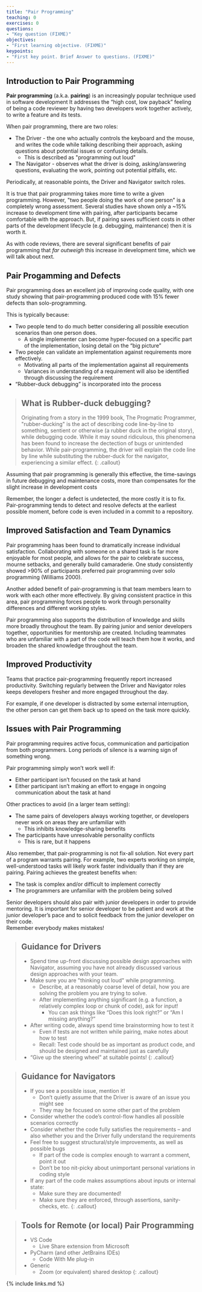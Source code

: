 ```yaml
---
title: "Pair Programming"
teaching: 0
exercises: 0
questions:
- "Key question (FIXME)"
objectives:
- "First learning objective. (FIXME)"
keypoints:
- "First key point. Brief Answer to questions. (FIXME)"
---
```


## Introduction to Pair Programming
**Pair programming** (a.k.a. **pairing**) is an increasingly popular technique used in software development
It addresses the “high cost, low payback” feeling of being a code reviewer by having two developers work together actively, to write a feature and its tests.

When pair programming, there are two roles:
* The Driver - the one who actually controls the keyboard and the mouse, and writes the code while talking describing their approach, asking questions about potential issues or confusing details.
    * This is described as "programming out loud"
* The Navigator - observes what the driver is doing, asking/answering questions, evaluating the work, pointing out potential pitfalls, etc.

Periodically, at reasonable points, the Driver and Navigator switch roles.

It is true that pair programming takes more time to write a given programming. 
However, "two people doing the work of one person" is a completely wrong assessment.
Several studies have shown only a ~15% increase to development time with pairing, after participants became comfortable with the approach.
But, if pairing saves sufficient costs in other parts of the development lifecycle (e.g. debugging, maintenance) then it is worth it.

As with code reviews, there are several significant benefits of pair programming that *far outweigh* this increase in development time, which we will talk about next.

## Pair Progamming and Defects
Pair programming does an excellent job of improving code quality, with one study showing that pair-programming produced code with 15% fewer defects than solo-programming.

This is typically because:
* Two people tend to do much better considering all possible execution scenarios than one person does.
    * A single implementer can become hyper-focused on a specific part of the implementation, losing detail on the “big picture”
* Two people can validate an implementation against requirements more effectively.
    * Motivating all parts of the implementation against all requirements
    * Variances in understanding of a requirement will also be identified through discussing the requirement
* “Rubber-duck debugging” is incorporated into the process

> ## What is Rubber-duck debugging?
> Originating from a story in the 1999 book, The Progmatic Programmer, "rubber-ducking" is the act of describing code line-by-line to something, sentient or otherwise (a rubber duck in the original story), while debugging code.
> While it may sound ridiculous, this phenomena has been found to increase the dectection of bugs or unintended behavior. 
> While pair-programming, the driver will explain the code line by line while substituting the rubber-duck for the navigator, experiencing a similar effect.
{: .callout}

Assuming that pair programming is generally this effective, the time-savings in future debugging and maintenance costs, more than compensates for the slight increase in development costs

Remember, the longer a defect is undetected, the more costly it is to fix. 
Pair-programming tends to detect and resolve defects at the earliest possible moment, before code is even included in a commit to a repository.

## Improved Satisfaction and Team Dynamics
Pair programming haas been found to dramatically increase individual satisfaction.
Collaborating with someone on a shared task is far more enjoyable for most people, and allows for the pair to celebrate success, mourne setbacks, and generally build camaraderie.
One study consistently showed >90% of participants preferred pair programming over solo programming (Williams 2000).

Another added benefit of pair-programming is that team members learn to work with each other more effectively.
By giving consistent practice in this area, pair programming forces people to work through personality differences and different working styles. 

Pair programming also supports the distribution of knowledge and skills more broadly throughout the team. 
By pairing junior and senior developers together,  opportunities for mentorship are created.
Including teammates who are unfamiliar with a part of the code will teach them how it works, and broaden the shared knowledge throughout the team.

## Improved Productivity
Teams that practice pair-programming frequently report increased productivity.
Switching regularly between the Driver and Navigator roles keeps developers fresher and more engaged throughout the day.

For example, if one developer is distracted by some external interruption, the other person can get them back up to speed on the task more quickly.

## Issues with Pair Programming
Pair programming requires active focus, communication and participation from both programmers. Long periods of silence is a warning sign of something wrong.

Pair programming simply won’t work well if:
* Either participant isn’t focused on the task at hand
* Either participant isn’t making an effort to engage in ongoing communication about the task at hand

Other practices to avoid (in a larger team setting):
* The same pairs of developers always working together, or developers never work on areas they are unfamiliar with 
    * This inhibits knowledge-sharing benefits
* The participants have unresolvable personality conflicts 
    * This is rare, but it happens

Also remember, that pair-programming is not fix-all solution. 
Not every part of a program warrants pairing.
For example, two experts working on simple, well-understood tasks will likely work faster individually than if they are pairing.
Pairing achieves the greatest benefits when:
* The task is complex and/or difficult to implement correctly
* The programmers are unfamiliar with the problem being solved

Senior developers should also pair with junior developers in order to provide mentoring. 
It is important for senior developer to be patient and work at the junior developer’s pace and to solicit feedback from the junior developer on their code.  
Remember everybody makes mistakes!

> ## Guidance for Drivers
> * Spend time up-front discussing possible design approaches with Navigator, assuming you have not already discussed various design approaches with your team.
> * Make sure you are "thinking out loud" while programming. 
>     * Describe, at a reasonably coarse level of detail, how you are solving the problem you are trying to solve.
>     * After implementing anything significant (e.g. a function, a relatively complex loop or chunk of code), ask for input!
>         * You can ask things like “Does this look right?” or “Am I missing anything?”
> * After writing code, always spend time brainstorming how to test it
>     * Even if tests are not written while pairing, make notes about how to test 
>     * Recall:  Test code should be as important as product code, and should be designed and maintained just as carefully
> * “Give up the steering wheel” at suitable points!
{: .callout}

> ## Guidance for Navigators
> * If you see a possible issue, mention it!
>   * Don’t quietly assume that the Driver is aware of an issue you might see
>   * They may be focused on some other part of the problem
> * Consider whether the code’s control-flow handles all possible scenarios correctly
> * Consider whether the code fully satisfies the requirements – and also whether you and the Driver fully understand the requirements
> * Feel free to suggest structural/style improvements, as well as possible bugs
>   * If part of the code is complex enough to warrant a comment, point it out
>   * Don’t be too nit-picky about unimportant personal variations in coding style
> * If any part of the code makes assumptions about inputs or internal state:
>   * Make sure they are documented!
>   * Make sure they are enforced, through assertions, sanity-checks, etc.
{: .callout}


> ## Tools for Remote (or local) Pair Programming
> * VS Code
>   * Live Share extension from Microsoft
> * PyCharm (and other JetBrains IDEs)
>   * Code With Me plug-in
> * Generic
>   * Zoom (or equivalent) shared desktop
{: .callout}

{% include links.md %}